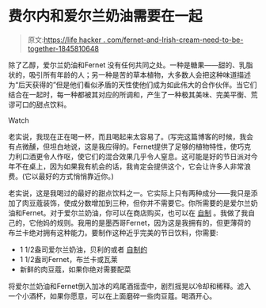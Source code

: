 # 费尔内和爱尔兰奶油需要在一起

> 原文:[https://life hacker . com/fernet-and-Irish-cream-need-to-be-together-1845810648](https://lifehacker.com/fernet-and-irish-cream-need-to-be-together-1845810648)

除了乙醇，爱尔兰奶油和Fernet 没有任何共同之处。一种是糖果——甜的、乳脂状的，吸引所有年龄的人；另一种是苦的草本植物，大多数人会把这种味道描述为“后天获得的”但是他们看似矛盾的天性使他们成为如此伟大的合作伙伴。当它们结合在一起时，每一种都被其对应的所调和，产生了一种极其美味、完美平衡、荒谬可口的甜点饮料。

Watch

老实说，我现在正在喝一杯，而且喝起来太容易了。(写完这篇博客的时候，我会有点微醺，但坦白地说，这是我应得的。Fernet提供了足够的植物特性，使巧克力利口酒更令人作呕，使它们的混合效果几乎令人窒息。这可能是好的节日派对今年不在桌上，因为如果我有机会的话，我肯定会提供这个，它会让许多人非常浪费。(它以最好的方式悄悄靠近你。)

老实说，这是我喝过的最好的甜点饮料之一。它实际上只有两种成分——我只是添加了肉豆蔻装饰，使成分数增加到三种，但你并不需要它。你所需要的是爱尔兰奶油和Fernet。对于爱尔兰奶油，你可以在商店购买，也可以在 [自制](https://lifehacker.com/make-your-own-irish-cream-immediately-1845788014) 。我做了我自己的，它他妈的规则。我用的是墨西哥Fernet，因为这是我拥有的，但更薄荷的布兰卡绝对拥有这种能力。要制作这种近乎完美的节日饮料，你需要:

*   1 1/2盎司爱尔兰奶油，贝利的或者 [自制的](https://lifehacker.com/make-your-own-irish-cream-immediately-1845788014)
*   1 1/2盎司Fernet，布兰卡或瓦莱
*   新鲜的肉豆蔻，如果你绝对需要配菜

将爱尔兰奶油和Fernet倒入加冰的鸡尾酒摇壶中，剧烈摇晃以冷却和稀释。滤入一个小酒杯，如果你愿意，可以在上面磨碎一些肉豆蔻。喝酒开心。